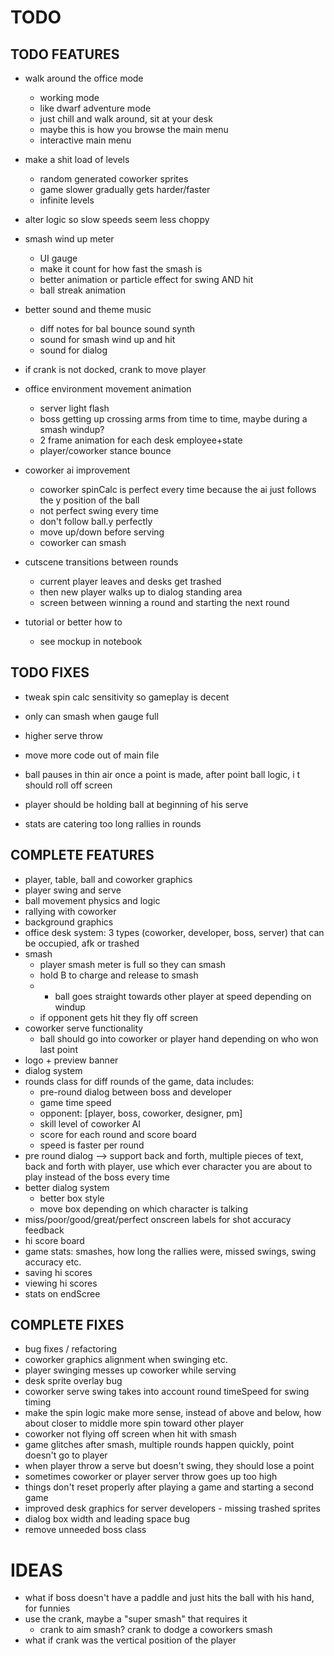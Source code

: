 # TODO

## TODO FEATURES

- walk around the office mode
   - working mode
   - like dwarf adventure mode
   - just chill and walk around, sit at your desk
   - maybe this is how you browse the main menu
   - interactive main menu
- make a shit load of levels
	- random generated coworker sprites
	- game slower gradually gets harder/faster
	- infinite levels
- alter logic so slow speeds seem less choppy

- smash wind up meter
	- UI gauge
	- make it count for how fast the smash is
	- better animation or particle effect for swing AND hit
	- ball streak animation
- better sound and theme music
	- diff notes for bal bounce sound synth
	- sound for smash wind up and hit
	- sound for dialog
- if crank is not docked, crank to move player


- office environment movement animation
	- server light flash
	- boss getting up crossing arms from time to time, maybe during a smash windup? 
	- 2 frame animation for each desk employee+state
	- player/coworker stance bounce
- coworker ai improvement
	- coworker spinCalc is perfect every time because the ai just follows the y position of the ball
	- not perfect swing every time
	- don't follow ball.y perfectly
	- move up/down before serving
	- coworker can smash
- cutscene transitions between rounds
	- current player leaves and desks get trashed
	- then new player walks up to dialog standing area
	- screen between winning a round and starting the next round
- tutorial or better how to 
	- see mockup in notebook
	

	
## TODO FIXES
- tweak spin calc sensitivity so gameplay is decent
- only can smash when gauge full
- higher serve throw
- move more code out of main file

- ball pauses in thin air once a point is made, after point ball logic, i  t should roll off screen
- player should be holding ball at beginning of his serve
- stats are catering too long rallies in rounds





## COMPLETE FEATURES
- player, table, ball and coworker graphics
- player swing and serve
- ball movement physics and logic
- rallying with coworker
- background graphics
- office desk system: 3 types (coworker, developer, boss, server) that can be occupied, afk or trashed
- smash
	- player smash meter is full so they can smash
	- hold B to charge and release to smash
	- * ball goes straight towards other player at speed depending on windup
	- if opponent gets hit they fly off screen
- coworker serve functionality
	- ball should go into coworker or player hand depending on who won last point
- logo + preview banner
- dialog system
- rounds class for diff rounds of the game, data includes:
	- pre-round dialog between boss and developer
	- game time speed
	- opponent: [player, boss, coworker, designer, pm]
	- skill level of coworker AI
	- score for each round and score board
	- speed is faster per round
- pre round dialog --> support back and forth, multiple pieces of text, back and forth with player, use which ever character you are about to play instead of the boss every time
- better dialog system
	- better box style
	- move box depending on which character is talking
- miss/poor/good/great/perfect onscreen labels for shot accuracy feedback
- hi score board
- game stats: smashes, how long the rallies were, missed swings, swing accuracy etc.
- saving hi scores
- viewing hi scores
- stats on endScree
	
## COMPLETE FIXES
- bug fixes / refactoring
- coworker graphics alignment when swinging etc.
- player swinging messes up coworker while serving
- desk sprite overlay bug
- coworker serve swing takes into account round timeSpeed for swing timing
- make the spin logic make more sense, instead of above and below, how about closer to middle more spin toward other player
- coworker not flying off screen when hit with smash
- game glitches after smash, multiple rounds happen quickly, point doesn't go to player
- when player throw a serve but doesn't swing, they should lose a point
- sometimes coworker or player server throw goes up too high
- things don't reset properly after playing a game and starting a second game
- improved desk graphics for server developers - missing trashed sprites
- dialog box width and leading space bug
- remove unneeded boss class  

# IDEAS
- what if boss doesn't have a paddle and just hits the ball with his hand, for funnies
- use the crank, maybe a "super smash" that requires it
	- crank to aim smash? crank to dodge a coworkers smash
- what if crank was the vertical position of the player
